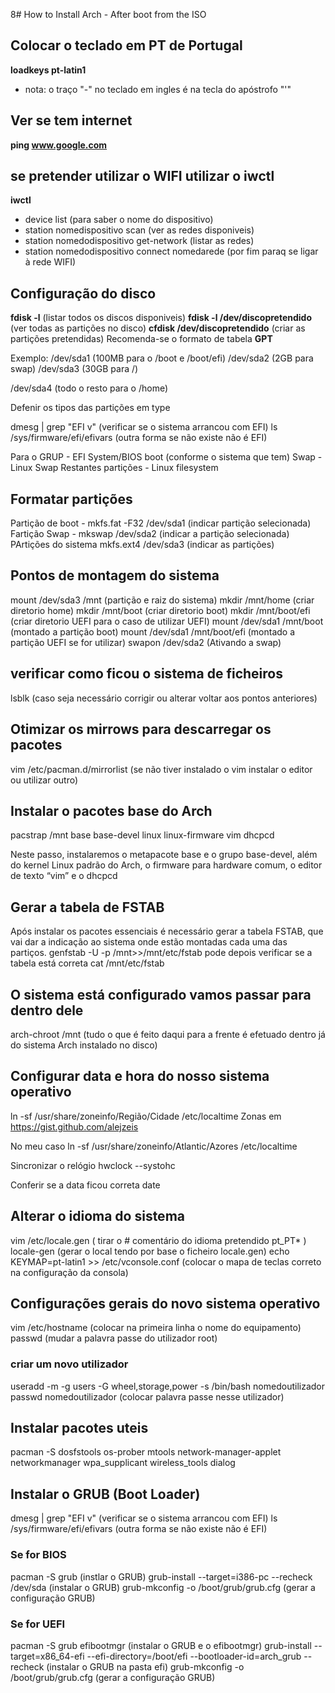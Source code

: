 8# How to Install Arch - After boot from the ISO

## Colocar o teclado em PT de Portugal

**loadkeys pt-latin1** 
* nota: o traço "-" no teclado em ingles é na tecla do apóstrofo "'"

## Ver se tem internet

**ping www.google.com**

## se pretender utilizar o WIFI utilizar o iwctl
**iwctl**
* device list (para saber o nome do dispositivo)
* station nomedispositivo scan (ver as redes disponiveis)
* station nomedodispositivo get-network (listar as redes)
* station nomedodispositivo connect nomedarede (por fim paraq se ligar à rede WIFI)

## Configuração do disco
**fdisk -l** (listar todos os discos disponiveis)
**fdisk -l /dev/discopretendido** (ver todas as partições no disco)
**cfdisk /dev/discopretendido** (criar as partições pretendidas)
Recomenda-se o formato de tabela **GPT**

Exemplo:
/dev/sda1 (100MB para o /boot e /boot/efi)
/dev/sda2 (2GB para swap)
/dev/sda3 (30GB para /)

/dev/sda4 (todo o resto para o /home)

Defenir os tipos das partições em type

dmesg | grep "EFI v" (verificar se o sistema arrancou com EFI) ls /sys/firmware/efi/efivars (outra forma se não existe não é EFI)

Para o GRUP - EFI System/BIOS boot (conforme o sistema que tem)
Swap - Linux Swap
Restantes partições - Linux filesystem

## Formatar partições

Partição de boot - mkfs.fat -F32 /dev/sda1 (indicar partição selecionada)
Fartição Swap - mkswap /dev/sda2 (indicar a partição selecionada)
PArtições do sistema mkfs.ext4 /dev/sda3 (indicar as partições) 

## Pontos de montagem  do sistema

mount /dev/sda3 /mnt (partição e raiz do sistema)
mkdir /mnt/home  (criar diretorio home)
mkdir /mnt/boot (criar diretorio boot)
mkdir /mnt/boot/efi (criar diretorio UEFI para o caso de utilizar UEFI)
mount /dev/sda1 /mnt/boot (montado a partição boot)
mount /dev/sda1 /mnt/boot/efi (montado a partição UEFI se for utilizar)
swapon /dev/sda2 (Ativando a swap)

## verificar como ficou o sistema de ficheiros

lsblk (caso seja necessário corrigir ou alterar voltar aos pontos anteriores)

## Otimizar os mirrows para descarregar os pacotes

vim /etc/pacman.d/mirrorlist (se não tiver instalado o vim instalar o editor ou utilizar outro)

## Instalar o pacotes base do Arch

pacstrap /mnt base base-devel linux linux-firmware vim dhcpcd

Neste passo, instalaremos o metapacote base e o grupo base-devel, além do kernel Linux padrão do Arch, o firmware para hardware comum, o editor de texto “vim” e o dhcpcd

## Gerar a tabela de FSTAB

Após instalar os pacotes essenciais é necessário gerar a tabela FSTAB, que vai dar a indicação ao sistema onde estão montadas cada uma das partiços.
genfstab -U -p /mnt>>/mnt/etc/fstab
pode depois verificar se a tabela está correta
cat /mnt/etc/fstab

## O sistema está configurado vamos passar para dentro dele

arch-chroot /mnt (tudo o que é feito daqui para a frente é efetuado dentro já do sistema Arch instalado no disco)

## Configurar data e hora do nosso sistema operativo

ln -sf /usr/share/zoneinfo/Região/Cidade /etc/localtime
Zonas em https://gist.github.com/alejzeis

No meu caso
ln -sf /usr/share/zoneinfo/Atlantic/Azores /etc/localtime

Sincronizar o relógio
hwclock --systohc

Conferir se a data ficou correta
date

## Alterar o idioma do sistema

vim /etc/locale.gen ( tirar o # comentário do idioma pretendido pt_PT* )
locale-gen (gerar o local tendo por base o ficheiro locale.gen)
echo KEYMAP=pt-latin1 >> /etc/vconsole.conf (colocar o mapa de teclas correto na configuração da consola)

## Configurações gerais do novo sistema operativo

vim /etc/hostname (colocar na primeira linha o nome do equipamento)
passwd (mudar a palavra passe do utilizador root)

### criar um novo utilizador

useradd -m -g users -G wheel,storage,power -s /bin/bash nomedoutilizador
passwd nomedoutilizador (colocar palavra passe nesse utilizador)

## Instalar pacotes uteis

pacman -S dosfstools os-prober mtools network-manager-applet networkmanager wpa_supplicant wireless_tools dialog

## Instalar o GRUB (Boot Loader)

dmesg | grep "EFI v" (verificar se o sistema arrancou com EFI)
ls /sys/firmware/efi/efivars (outra forma se não existe não é EFI)

### Se for BIOS

pacman -S grub (instlar o GRUB)
grub-install --target=i386-pc --recheck /dev/sda (instalar o GRUB)
grub-mkconfig -o /boot/grub/grub.cfg (gerar a configuração GRUB)

### Se for UEFI

pacman -S grub efibootmgr (instalar o GRUB e o efibootmgr)
grub-install --target=x86_64-efi --efi-directory=/boot/efi --bootloader-id=arch_grub --recheck (instalar o GRUB na pasta efi)
grub-mkconfig -o /boot/grub/grub.cfg (gerar a configuração GRUB)



